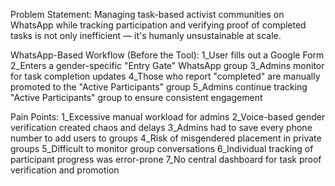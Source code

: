 Problem Statement:
Managing task-based activist communities on WhatsApp while tracking participation and verifying proof of completed tasks is not only inefficient — it's humanly unsustainable at scale.

WhatsApp-Based Workflow (Before the Tool):
1_User fills out a Google Form
2_Enters a gender-specific "Entry Gate" WhatsApp group
3_Admins monitor for task completion updates
4_Those who report "completed" are manually promoted to the "Active Participants" group
5_Admins continue tracking "Active Participants" group to ensure consistent engagement

Pain Points:
1_Excessive manual workload for admins
2_Voice-based gender verification created chaos and delays
3_Admins had to save every phone number to add users to groups
4_Risk of misgendered placement in private groups
5_Difficult to monitor group conversations
6_Individual tracking of participant progress was error-prone
7_No central dashboard for task proof verification and promotion
